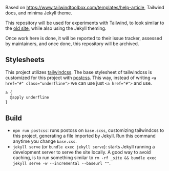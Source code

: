 Based on https://www.tailwindtoolbox.com/templates/help-article, Tailwind docs, and minima Jekyll theme.

This repository will be used for experiments with Tailwind, to look similar to the [old site](https://www.geoapi.org/),
while also using the Jekyll theming.

Once work here is done, it will be reported to their issue tracker, assessed by maintainers, and once done, this repository
will be archived.

## Stylesheets

This project utilizes [tailwindcss](https://tailwindcss.com/). The base stylesheet of tailwindcss is customized
for this project with [postcss](https://postcss.org/). This way, instead of writing `<a href="#" class="underfline">`
we can use just `<a href="#">` and use.

```js
a {
  @apply underfline
}
```
## Build

- `npm run postcss`: runs postcss on `base.scss`, customizing tailwindcss to this project, generating a file imported by
Jekyll. Run this command anytime you change `base.css`.
- `jekyll serve` (or `bundle exec jekyll serve`): starts Jekyll running a development server to serve the site locally.
A good way to avoid caching, is to run something similar to `rm -rf _site && bundle exec jekyll serve -w --incremental --baseurl ""`.
